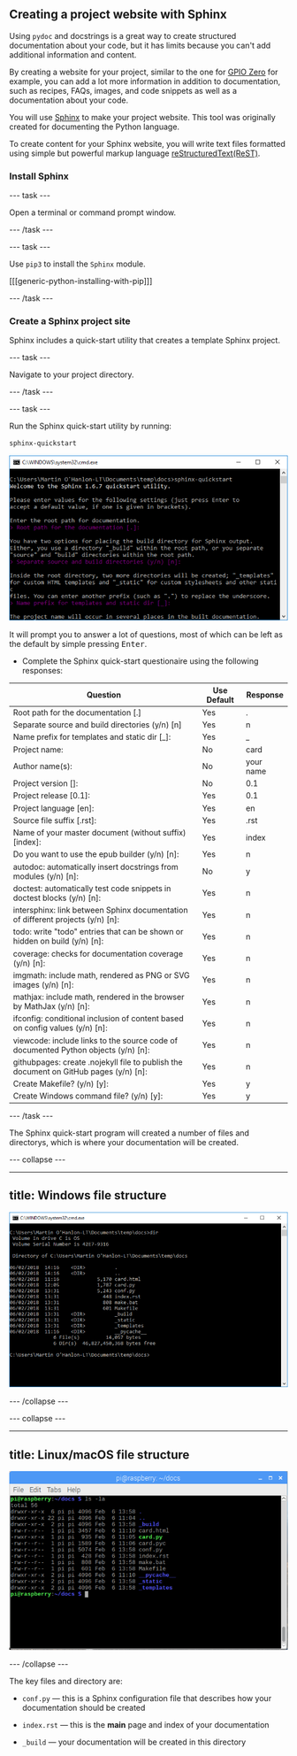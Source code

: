 ## Creating a project website with Sphinx

Using `pydoc` and docstrings is a great way to create structured documentation about your code, but it has limits because you can't add additional information and content.

By creating a website for your project, similar to the one for [GPIO Zero](https://gpiozero.readthedocs.io) for example, you can add a lot more information in addition to documentation, such as recipes, FAQs, images, and code snippets as well as a documentation about your code.

You will use [Sphinx](http://www.sphinx-doc.org) to make your project website. This tool was originally created for documenting the Python language.

To create content for your Sphinx website, you will write text files formatted using simple but powerful markup language [reStructuredText(ReST)](http://docutils.sourceforge.net/rst.html).

### Install Sphinx

--- task ---

Open a terminal or command prompt window.

--- /task ---

--- task ---

Use `pip3` to install the `Sphinx` module.

[[[generic-python-installing-with-pip]]]

--- /task ---

### Create a Sphinx project site

Sphinx includes a quick-start utility that creates a template Sphinx project. 

--- task ---

Navigate to your project directory.

--- /task ---

--- task ---

Run the Sphinx quick-start utility by running:

```bash
sphinx-quickstart
```

![run sphinx](images/run_sphinx.PNG)

It will prompt you to answer a lot of questions, most of which can be left as the default by simple pressing <kbd>Enter</kbd>.

+ Complete the Sphinx quick-start questionaire using the following responses:

| Question | Use Default | Response 
| - | - | - |
| Root path for the documentation [.] | Yes | . |
| Separate source and build directories (y/n) [n] | Yes | n |
| Name prefix for templates and static dir [_]: | Yes | _ |
| Project name:  | No | card |
| Author name(s): | No | your name |
| Project version []:| No | 0.1 |
| Project release [0.1]: | Yes | 0.1 |
| Project language [en]: | Yes | en |
| Source file suffix [.rst]: | Yes | .rst |
| Name of your master document (without suffix) [index]: | Yes | index |
| Do you want to use the epub builder (y/n) [n]: | Yes | n |
| autodoc: automatically insert docstrings from modules (y/n) [n]: | No | y |
| doctest: automatically test code snippets in doctest blocks (y/n) [n]: | Yes | n |
| intersphinx: link between Sphinx documentation of different projects (y/n) [n]: | Yes | n |
| todo: write "todo" entries that can be shown or hidden on build (y/n) [n]: | Yes | n |
| coverage: checks for documentation coverage (y/n) [n]: | Yes | n |
| imgmath: include math, rendered as PNG or SVG images (y/n) [n]: | Yes | n |
| mathjax: include math, rendered in the browser by MathJax (y/n) [n]: | Yes | n |
| ifconfig: conditional inclusion of content based on config values (y/n) [n]: | Yes | n |
| viewcode: include links to the source code of documented Python objects (y/n) [n]: | Yes | n |
| githubpages: create .nojekyll file to publish the document on GitHub pages (y/n) [n]: | Yes | n |
| Create Makefile? (y/n) [y]: | Yes | y |
| Create Windows command file? (y/n) [y]: | Yes | y |

--- /task ---

The Sphinx quick-start program will created a number of files and directorys, which is where your documentation will be created.

--- collapse ---

---
title: Windows file structure
---

![sphinx files windows](images/sphinx_files_windows.PNG)

--- /collapse ---

--- collapse ---

---
title: Linux/macOS file structure
---

![sphinx files linux](images/sphinx_files_linux.PNG)

--- /collapse ---

The key files and directory are:

+ `conf.py` — this is a Sphinx configuration file that describes how your documentation should be created

+ `index.rst` — this is the **main** page and index of your documentation

+ `_build` — your documentation will be created in this directory

